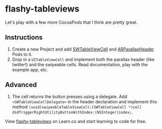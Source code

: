 

# flashy-tableviews

Let's play with a few more CocoaPods that I think are pretty great.

## Instructions

  1. Create a new Project and add [SWTableViewCell](https://github.com/CEWendel/SWTableViewCell) and [ARParallaxHeader](https://github.com/apping/APParallaxHeader) Pods to it.
  2. Drop in a `UITableViewCell` and implement both the parallax header (like twitter!) and the swipeable cells. Read documentation, play with the example app, etc.

## Advanced

  1. The cell returns the button presses using a delegate. Add `<SWTableViewCellDelegate>` in the header declaration and implement this method `(void)swipeableTableViewCell:(SWTableViewCell *)cell didTriggerRightUtilityButtonWithIndex:(NSInteger)index;`.

<p data-visibility='hidden'>View <a href='https://learn.co/lessons/flashy-tableviews' title='flashy-tableviews'>flashy-tableviews</a> on Learn.co and start learning to code for free.</p>
